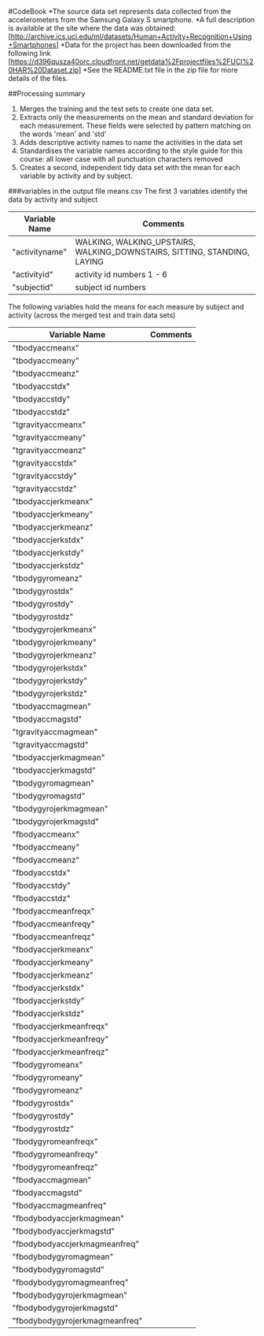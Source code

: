 #CodeBook
*The source data set represents data collected from the accelerometers from the Samsung Galaxy S smartphone. 
*A full description is available at the site where the data was obtained: 
[http://archive.ics.uci.edu/ml/datasets/Human+Activity+Recognition+Using+Smartphones]
*Data for the project has been downloaded from the following link
[https://d396qusza40orc.cloudfront.net/getdata%2Fprojectfiles%2FUCI%20HAR%20Dataset.zip]
*See the README.txt file in the zip file for more details of the files.

##Processing summary
1. Merges the training and the test sets to create one data set.
2. Extracts only the measurements on the mean and standard deviation for each measurement. These fields were selected by pattern matching on the words 'mean' and 'std'
3. Adds descriptive activity names to name the activities in the data set
4. Standardises the variable names according to the style guide for this course: all lower case with all punctuation characters removed 
5. Creates a second, independent tidy data set with the mean for each variable by activity and by subject. 

###variables in the output file means.csv
The first 3 variables identify the data by activity and subject

|Variable Name|Comments|
|-------------|---------|
|"activityname"|WALKING, WALKING_UPSTAIRS, WALKING_DOWNSTAIRS, SITTING, STANDING, LAYING|
|"activityid"|activity id numbers 1 - 6|
|"subjectid"|subject id numbers|
 
The following variables hold the means for each measure by subject and activity 
(across the merged test and train data sets)

|Variable Name|Comments|
|-------------|---------|
 |"tbodyaccmeanx"||
|"tbodyaccmeany"||
|"tbodyaccmeanz"||               
|"tbodyaccstdx"||
|"tbodyaccstdy"||
|"tbodyaccstdz"||
|"tgravityaccmeanx"||
|"tgravityaccmeany"||
|"tgravityaccmeanz"||
|"tgravityaccstdx"||
|"tgravityaccstdy"||
|"tgravityaccstdz"||             
|"tbodyaccjerkmeanx"||
|"tbodyaccjerkmeany"||
|"tbodyaccjerkmeanz"||           
|"tbodyaccjerkstdx"||
|"tbodyaccjerkstdy"||
|"tbodyaccjerkstdz"||
|"tbodygyromeanz"||
|"tbodygyrostdx"||
|"tbodygyrostdy"||
|"tbodygyrostdz"||               
|"tbodygyrojerkmeanx"||
|"tbodygyrojerkmeany"||
|"tbodygyrojerkmeanz"||          
|"tbodygyrojerkstdx"||
|"tbodygyrojerkstdy"||
|"tbodygyrojerkstdz"||           
|"tbodyaccmagmean"||
|"tbodyaccmagstd"||
|"tgravityaccmagmean"||          
|"tgravityaccmagstd"||
|"tbodyaccjerkmagmean"||
|"tbodyaccjerkmagstd"||          
|"tbodygyromagmean"||
|"tbodygyromagstd"||
|"tbodygyrojerkmagmean"||        
|"tbodygyrojerkmagstd"||
|"fbodyaccmeanx"||
|"fbodyaccmeany"||               
|"fbodyaccmeanz"||
|"fbodyaccstdx"||
|"fbodyaccstdy"||                
|"fbodyaccstdz"||
|"fbodyaccmeanfreqx"||
|"fbodyaccmeanfreqy"||           
|"fbodyaccmeanfreqz"||
|"fbodyaccjerkmeanx"||
|"fbodyaccjerkmeany"||           
|"fbodyaccjerkmeanz"||
|"fbodyaccjerkstdx"||
|"fbodyaccjerkstdy"||            
|"fbodyaccjerkstdz"||
|"fbodyaccjerkmeanfreqx"||
|"fbodyaccjerkmeanfreqy"||       
|"fbodyaccjerkmeanfreqz"||
|"fbodygyromeanx"||
|"fbodygyromeany"||              
|"fbodygyromeanz"||
|"fbodygyrostdx"||
|"fbodygyrostdy"||               
|"fbodygyrostdz"||
|"fbodygyromeanfreqx"||
|"fbodygyromeanfreqy"||          
|"fbodygyromeanfreqz"||
|"fbodyaccmagmean"||
|"fbodyaccmagstd"||              
|"fbodyaccmagmeanfreq"||
|"fbodybodyaccjerkmagmean"||
|"fbodybodyaccjerkmagstd"||      
|"fbodybodyaccjerkmagmeanfreq"||
|"fbodybodygyromagmean"||
|"fbodybodygyromagstd"||         
|"fbodybodygyromagmeanfreq"||
|"fbodybodygyrojerkmagmean"||
|"fbodybodygyrojerkmagstd"||     
|"fbodybodygyrojerkmagmeanfreq"||
